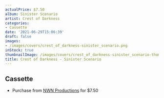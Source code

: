 ```yaml
---
actualPrice: $7.50
album: Sinister Scenario
artist: Crest of Darkness
categories:
- Cassette
date: '2021-06-29T15:06:39'
draft: false
images:
- /images/covers/crest_of_darkness-sinister_scenario.png
inStock: true
thumbnailImage: /images/covers/crest_of_darkness-sinister_scenario-thumb.png
title: Crest of Darkness - Sinister Scenario
---
```


## Cassette
* Purchase from [NWN Productions](http://shop.nwnprod.com/index.php?route=product/product&path=73&product_id=6458&sort=pd.name&order=ASC) for $7.50
